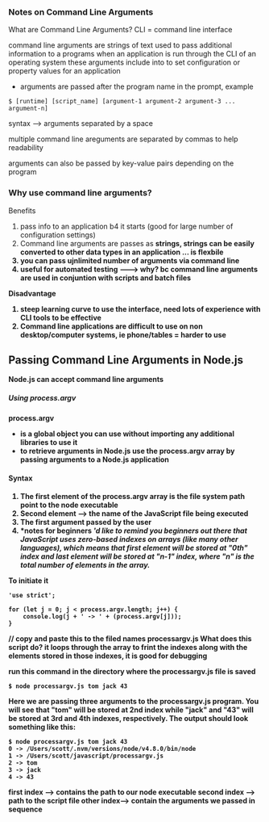 ### Notes on Command Line Arguments

What are Command Line Arguments?
CLI = command line interface

command line arguments are strings of text used to pass additional information to a programs when an application is run through the CLI of an operating system
these arguments include into to set configuration or property values for an application

- arguments are passed after the program name in the prompt, example 
```
$ [runtime] [script_name] [argument-1 argument-2 argument-3 ... argument-n]
```
syntax --> arguments separated by a space 

multiple command line areguments are separated by commas to help readability 

arguments can also be passed by key-value pairs depending on the program

### Why use command line arguments?

Benefits
1. pass info to an application b4 it starts (good for large number of configuration settings)
2. Command line arguments are passes as <b>strings<b>, 
strings can be easily converted to other data types in an application ... is flexbile 
3. you can pass ujnlimited number of arguments via command line
4. useful for automated testing ---> why? bc command line arguments are used in conjuntion with scripts and batch files

Disadvantage
1. steep learning curve to use the interface, need lots of experience with CLI tools to be effective
2. Command line applications are difficult to use on non desktop/computer systems, ie phone/tables = harder to use

## Passing Command Line Arguments in Node.js

Node.js can accept command line arguments

##### Using process.argv
process.argv 
- is a global object you can use without importing any additional libraries to use it
- to retrieve arguments in Node.js use the process.argv array by passing arguments to a Node.js application

#### Syntax
1. The first element of the process.argv array is the file system path point to the <b>node<b> executable
2. Second element --> the name of the JavaScript file being executed
3. The first argument passed by the user
4. *notes for beginners *'d like to remind you beginners out there that JavaScript uses zero-based indexes on arrays (like many other languages), which means that first element will be stored at "0th" index and last element will be stored at "n-1" index, where "n" is the total number of elements in the array.*

To initiate it

```
'use strict';

for (let j = 0; j < process.argv.length; j++) {
    console.log(j + ' -> ' + (process.argv[j]));
}
```
// copy and paste this to the filed names processargv.js
What does this script do?
it loops through the array to frint the indexes along with the elements stored in those indexes, it is good for debugging

run this command in the directory where the processargv.js file is saved

```
$ node processargv.js tom jack 43
```

Here we are passing three arguments to the processargv.js program. You will see that "tom" will be stored at 2nd index while "jack" and "43" will be stored at 3rd and 4th indexes, respectively. The output should look something like this:

```
$ node processargv.js tom jack 43
0 -> /Users/scott/.nvm/versions/node/v4.8.0/bin/node
1 -> /Users/scott/javascript/processargv.js
2 -> tom
3 -> jack
4 -> 43
```

first index --> contains the path to our <b>node<b> executable
second index --> path to the script file
other index--> contain the arguments we passed in sequence